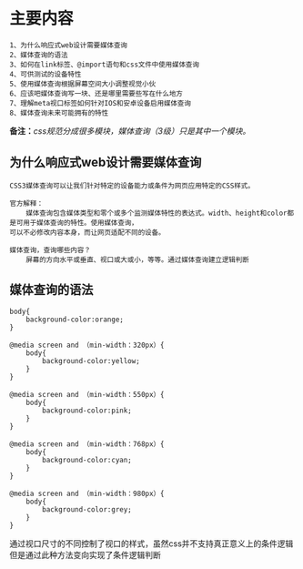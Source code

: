 # 主要内容

```
1、为什么响应式web设计需要媒体查询
2、媒体查询的语法
3、如何在link标签、@import语句和css文件中使用媒体查询
4、可供测试的设备特性
5、使用媒体查询根据屏幕空间大小调整视觉小伙
6、应该吧媒体查询写一块、还是哪里需要些写在什么地方
7、理解meta视口标签如何针对IOS和安卓设备启用媒体查询
8、媒体查询未来可能拥有的特性
```

**备注：**_css规范分成很多模块，媒体查询（3级）只是其中一个模块。_

## 为什么响应式web设计需要媒体查询

```
CSS3媒体查询可以让我们针对特定的设备能力或条件为网页应用特定的CSS样式。

官方解释：
    媒体查询包含媒体类型和零个或多个监测媒体特性的表达式。width、height和color都是可用于媒体查询的特性。使用媒体查询，
可以不必修改内容本身，而让网页适配不同的设备。

媒体查询，查询哪些内容？
    屏幕的方向水平或垂直、视口或大或小，等等。通过媒体查询建立逻辑判断
```

## 媒体查询的语法

```
body{
    background-color:orange;
}

@media screen and （min-width：320px）{
    body{
        background-color:yellow;
    }
}

@media screen and （min-width：550px）{
    body{
        background-color:pink;
    }
}

@media screen and （min-width：768px）{
    body{
        background-color:cyan;
    }
}

@media screen and （min-width：980px）{
    body{
        background-color:grey;
    }
}
```

通过视口尺寸的不同控制了视口的样式，虽然css并不支持真正意义上的条件逻辑但是通过此种方法变向实现了条件逻辑判断

